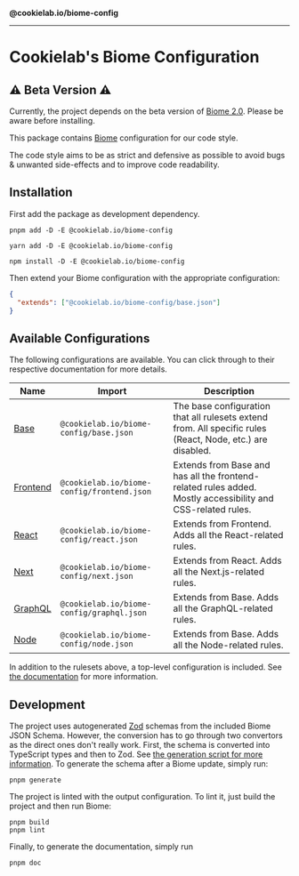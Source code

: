 **@cookielab.io/biome-config**

***

# Cookielab's Biome Configuration

## ⚠️ Beta Version ⚠️

Currently, the project depends on the beta version of [Biome 2.0](https://next.biomejs.dev/). Please be aware before installing.

This package contains [Biome](https://biomejs.dev) configuration for our code style.

The code style aims to be as strict and defensive as possible to avoid bugs & unwanted side-effects and to improve code readability.

## Installation

First add the package as development dependency.

```fish
pnpm add -D -E @cookielab.io/biome-config
```

```fish
yarn add -D -E @cookielab.io/biome-config
```

```fish
npm install -D -E @cookielab.io/biome-config
```

Then extend your Biome configuration with the appropriate configuration:

```json
{
  "extends": ["@cookielab.io/biome-config/base.json"]
}
```

## Available Configurations

The following configurations are available. You can click through to their respective documentation for more details.

| Name                                      | Import                                     | Description                                                                                                 |
| ----------------------------------------- | ------------------------------------------ | ----------------------------------------------------------------------------------------------------------- |
| [Base](docs/rules/base/README.md)         | `@cookielab.io/biome-config/base.json`     | The base configuration that all rulesets extend from. All specific rules (React, Node, etc.) are disabled.  |
| [Frontend](docs/rules/frontend/README.md) | `@cookielab.io/biome-config/frontend.json` | Extends from Base and has all the frontend-related rules added. Mostly accessibility and CSS-related rules. |
| [React](docs/rules/react/README.md)       | `@cookielab.io/biome-config/react.json`    | Extends from Frontend. Adds all the React-related rules.                                                    |
| [Next](docs/rules/next/README.md)         | `@cookielab.io/biome-config/next.json`     | Extends from React. Adds all the Next.js-related rules.                                                     |
| [GraphQL](docs/rules/graphql/README.md)   | `@cookielab.io/biome-config/graphql.json`  | Extends from Base. Adds all the GraphQL-related rules.                                                      |
| [Node](docs/rules/node/README.md)         | `@cookielab.io/biome-config/node.json`     | Extends from Base. Adds all the Node-related rules.                                                         |

In addition to the rulesets above, a top-level configuration is included. See [the documentation](docs/base/README.md) for more information.

## Development

The project uses autogenerated [Zod](https://zod.dev/) schemas from the included Biome JSON Schema. However, the conversion has to go through two convertors as the direct ones don't really work. First, the schema is converted into TypeScript types and then to Zod. See [the generation script for more information](_media/generateSchema.ts). To generate the schema after a Biome update, simply run:

```fish
pnpm generate
```

The project is linted with the output configuration. To lint it, just build the project and then run Biome:

```fish
pnpm build
pnpm lint
```

Finally, to generate the documentation, simply run

```fish
pnpm doc
```
